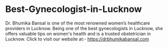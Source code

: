 # Best-Gynecologist-in-Lucknow
Dr.  Bhumika Bansal is one of the most renowned women’s healthcare providers in Lucknow. Being one of the best gynecologists in Lucknow, she offers valuable tips on women's health and is a  trusted obstetrician in Lucknow.
Click to visit our website at:- https://drbhumikabansal.com
